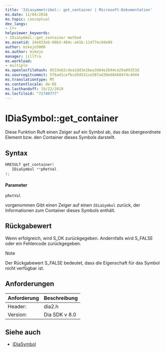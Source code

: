 ```yaml
---
title: 'Idiasymmetribol:: get_container | Microsoft-Dokumentation'
ms.date: 11/04/2016
ms.topic: conceptual
dev_langs:
- C++
helpviewer_keywords:
- IDiaSymbol::get_container method
ms.assetid: 24e832eb-80b3-484c-a41b-11477ec9de99
author: mikejo5000
ms.author: mikejo
manager: jillfra
ms.workload:
- multiple
ms.openlocfilehash: 0533eb2cdea1dd3e1bea3d64e2b94ce29a09353d
ms.sourcegitcommit: 5f6ad1cefbcd3d531ce587ad30e684684f4c4d44
ms.translationtype: MT
ms.contentlocale: de-DE
ms.lasthandoff: 10/22/2019
ms.locfileid: "72740777"
---
```

# <a name="idiasymbolget_container"></a>IDiaSymbol::get_container
Diese Funktion Ruft einen Zeiger auf ein Symbol ab, das das übergeordnete Element bzw. den Container dieses Symbols darstellt.

## <a name="syntax"></a>Syntax

```C++
HRESULT get_container(
   IDiaSymbol **pRetVal
);
```

#### <a name="parameters"></a>Parameter
 `pRetVal`

vorgenommen Gibt einen Zeiger auf einen `IDiaSymbol` zurück, der Informationen zum Container dieses Symbols enthält.

## <a name="return-value"></a>Rückgabewert
 Wenn erfolgreich, wird S_OK zurückgegeben. Andernfalls wird S_FALSE oder ein Fehlercode zurückgegeben.

> [!NOTE]
> Der Rückgabewert S_FALSE bedeutet, dass die Eigenschaft für das Symbol nicht verfügbar ist.

## <a name="requirements"></a>Anforderungen

|Anforderung|Beschreibung|
|-----------------|-----------------|
|Header:|dia2.h|
|Version:|Dia SDK v 8.0|

## <a name="see-also"></a>Siehe auch
- [IDiaSymbol](../../debugger/debug-interface-access/idiasymbol.md)